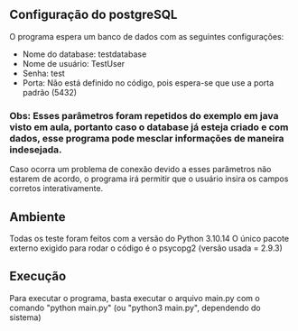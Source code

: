 ## Configuração do postgreSQL

O programa espera um banco de dados com as seguintes configurações:

- Nome do database: testdatabase
- Nome de usuário: TestUser
- Senha: test
- Porta: Não está definido no código, pois espera-se que use a porta padrão (5432)

### Obs: Esses parâmetros foram repetidos do exemplo em java visto em aula, portanto caso o database já esteja criado e com dados, esse programa pode mesclar informações de maneira indesejada.

Caso ocorra um problema de conexão devido a esses parâmetros não estarem de acordo, o programa irá permitir que o usuário insira os campos corretos interativamente.

## Ambiente

Todas os teste foram feitos com a versão do Python 3.10.14
O único pacote externo exigido para rodar o código é o psycopg2 (versão usada = 2.9.3)

## Execução

Para executar o programa, basta executar o arquivo main.py com o comando "python main.py" (ou "python3 main.py", dependendo do sistema)
